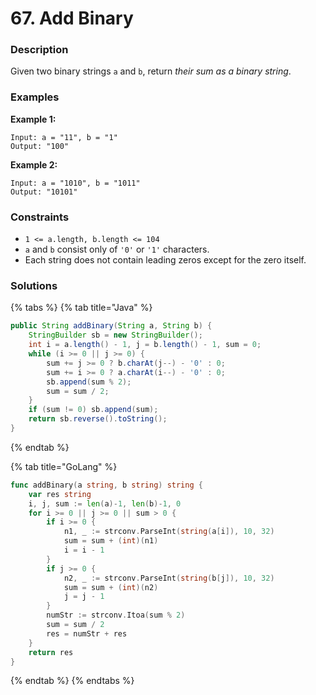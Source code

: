 # 67. Add Binary

### Description

Given two binary strings `a` and `b`, return _their sum as a binary string_.

### Examples

**Example 1:**

```text
Input: a = "11", b = "1"
Output: "100"

```

**Example 2:**

```text
Input: a = "1010", b = "1011"
Output: "10101"

```

### **Constraints**

* `1 <= a.length, b.length <= 104`
* `a` and `b` consist only of `'0'` or `'1'` characters.
* Each string does not contain leading zeros except for the zero itself.

### Solutions

{% tabs %}
{% tab title="Java" %}
```java
public String addBinary(String a, String b) {
    StringBuilder sb = new StringBuilder();
    int i = a.length() - 1, j = b.length() - 1, sum = 0;
    while (i >= 0 || j >= 0) {
        sum += j >= 0 ? b.charAt(j--) - '0' : 0;
        sum += i >= 0 ? a.charAt(i--) - '0' : 0;
        sb.append(sum % 2);
        sum = sum / 2;
    }
    if (sum != 0) sb.append(sum);
    return sb.reverse().toString();
}
```
{% endtab %}

{% tab title="GoLang" %}
```go
func addBinary(a string, b string) string {
	var res string
	i, j, sum := len(a)-1, len(b)-1, 0
	for i >= 0 || j >= 0 || sum > 0 {
		if i >= 0 {
			n1, _ := strconv.ParseInt(string(a[i]), 10, 32)
			sum = sum + (int)(n1)
			i = i - 1
		}
		if j >= 0 {
			n2, _ := strconv.ParseInt(string(b[j]), 10, 32)
			sum = sum + (int)(n2)
			j = j - 1
		}
		numStr := strconv.Itoa(sum % 2)
		sum = sum / 2
		res = numStr + res
	}
	return res
}
```
{% endtab %}
{% endtabs %}

